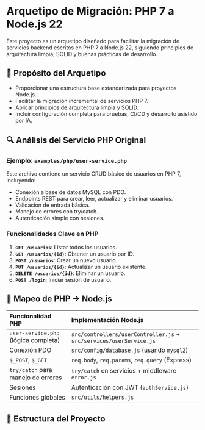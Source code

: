 # Arquetipo de Migración: PHP 7 a Node.js 22

Este proyecto es un arquetipo diseñado para facilitar la migración de servicios backend escritos en PHP 7 a Node.js 22, siguiendo principios de arquitectura limpia, SOLID y buenas prácticas de desarrollo.

## 📌 Propósito del Arquetipo

- Proporcionar una estructura base estandarizada para proyectos Node.js.
- Facilitar la migración incremental de servicios PHP 7.
- Aplicar principios de arquitectura limpia y SOLID.
- Incluir configuración completa para pruebas, CI/CD y desarrollo asistido por IA.

## 🔍 Análisis del Servicio PHP Original

### Ejemplo: `examples/php/user-service.php`

Este archivo contiene un servicio CRUD básico de usuarios en PHP 7, incluyendo:

- Conexión a base de datos MySQL con PDO.
- Endpoints REST para crear, leer, actualizar y eliminar usuarios.
- Validación de entrada básica.
- Manejo de errores con try/catch.
- Autenticación simple con sesiones.

### Funcionalidades Clave en PHP

1.  **`GET /usuarios`**: Listar todos los usuarios.
2.  **`GET /usuarios/{id}`**: Obtener un usuario por ID.
3.  **`POST /usuarios`**: Crear un nuevo usuario.
4.  **`PUT /usuarios/{id}`**: Actualizar un usuario existente.
5.  **`DELETE /usuarios/{id}`**: Eliminar un usuario.
6.  **`POST /login`**: Iniciar sesión de usuario.

## 🔄 Mapeo de PHP → Node.js

| Funcionalidad PHP                     | Implementación Node.js                          |
| :------------------------------------ | :---------------------------------------------- |
| `user-service.php` (lógica completa)  | `src/controllers/userController.js` + `src/services/userService.js` |
| Conexión PDO                          | `src/config/database.js` (usando `mysql2`)      |
| `$_POST`, `$_GET`                     | `req.body`, `req.params`, `req.query` (Express) |
| `try/catch` para manejo de errores    | `try/catch` en servicios + middleware `error.js`|
| Sesiones                              | Autenticación con JWT (`authService.js`)        |
| Funciones globales                    | `src/utils/helpers.js`                          |

## 📁 Estructura del Proyecto
